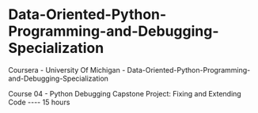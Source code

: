 # Data-Oriented-Python-Programming-and-Debugging-Specialization
Coursera - University Of Michigan - Data-Oriented-Python-Programming-and-Debugging-Specialization

Course 04 - Python Debugging Capstone Project: Fixing and Extending Code ---- 15 hours
